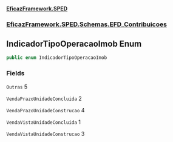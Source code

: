 #### [EficazFramework.SPED](EficazFrameworkSPED.md 'EficazFramework SPED')
### [EficazFramework.SPED.Schemas.EFD_Contribuicoes](EficazFramework.SPED.Schemas.EFD_Contribuicoes.md 'EficazFramework.SPED.Schemas.EFD_Contribuicoes')

## IndicadorTipoOperacaoImob Enum

```csharp
public enum IndicadorTipoOperacaoImob
```
### Fields

<a name='EficazFramework.SPED.Schemas.EFD_Contribuicoes.IndicadorTipoOperacaoImob.Outras'></a>

`Outras` 5

<a name='EficazFramework.SPED.Schemas.EFD_Contribuicoes.IndicadorTipoOperacaoImob.VendaPrazoUnidadeConcluida'></a>

`VendaPrazoUnidadeConcluida` 2

<a name='EficazFramework.SPED.Schemas.EFD_Contribuicoes.IndicadorTipoOperacaoImob.VendaPrazoUnidadeConstrucao'></a>

`VendaPrazoUnidadeConstrucao` 4

<a name='EficazFramework.SPED.Schemas.EFD_Contribuicoes.IndicadorTipoOperacaoImob.VendaVistaUnidadeConcluida'></a>

`VendaVistaUnidadeConcluida` 1

<a name='EficazFramework.SPED.Schemas.EFD_Contribuicoes.IndicadorTipoOperacaoImob.VendaVistaUnidadeConstrucao'></a>

`VendaVistaUnidadeConstrucao` 3